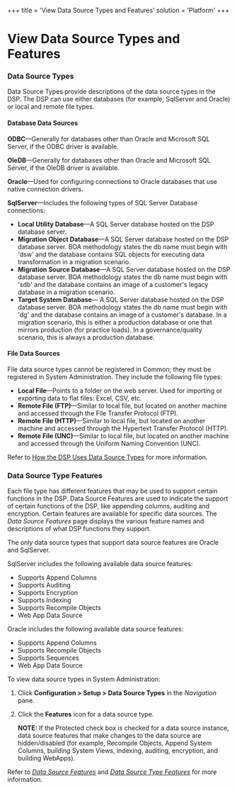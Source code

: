 +++
title = 'View Data Source Types and Features'
solution = 'Platform'
+++

# View Data Source Types and Features

### Data Source Types

Data Source Types provide descriptions of the data source types in the
DSP. The DSP can use either databases (for example, SqlServer and
Oracle) or local and remote file types.

#### Database Data Sources

**ODBC**—Generally for databases other than Oracle and Microsoft SQL
Server, if the ODBC driver is available.

**OleDB**—Generally for databases other than Oracle and Microsoft SQL
Server, if the OleDB driver is available.

**Oracle**—Used for configuring connections to Oracle databases that use
native connection drivers.

**SqlServer**—Includes the following types of SQL Server Database
connections:

  - **Local Utility Database**—A SQL Server database hosted on the DSP
    database server.
  - **Migration Object Database**—A SQL Server database hosted on the
    DSP database server. BOA methodology states the db name must begin
    with 'dsw' and the database contains SQL objects for executing data
    transformation in a migration scenario.
  - **Migration Source Database**—A SQL Server database hosted on the
    DSP database server. BOA methodology states the db name must begin
    with 'sdb' and the database contains an image of a customer's legacy
    database in a migration scenario.
  - **Target System Database**— A SQL Server database hosted on the DSP
    database server. BOA methodology states the db name must begin with
    'dg' and the database contains an image of a customer's database. In
    a migration scenario, this is either a production database or one
    that mirrors production (for practice loads). In a
    governance/quality scenario, this is always a production database.

#### File Data Sources

File data source types cannot be registered in Common; they must be
registered in System Administration. They include the following file
types:

  - **Local File**—Points to a folder on the web server. Used for
    importing or exporting data to flat files: Excel, CSV, etc.
  - **Remote File (FTP)**—Similar to local file, but located on another
    machine and accessed through the File Transfer Protocol (FTP).
  - **Remote File (HTTP)**—Similar to local file, but located on another
    machine and accessed through the Hypertext Transfer Protocol (HTTP).
  - **Remote File (UNC)**—Similar to local file, but located on another
    machine and accessed through the Uniform Naming Convention (UNC).

Refer to [How the DSP Uses Data Source
Types](HowDSPUsesDataSourceTypes.htm) for more information.

### Data Source Type Features

Each file type has different features that may be used to support
certain functions in the DSP. Data Source Features are used to indicate
the support of certain functions of the DSP, like appending columns,
auditing and encryption. Certain features are available for specific
data sources. The *Data Source Features* page displays the various
feature names and descriptions of what DSP functions they support.

The only data source types that support data source features are Oracle
and SqlServer.

SqlServer includes the following available data source features:

  - Supports Append Columns
  - Supports Auditing
  - Supports Encryption
  - Supports Indexing
  - Supports Recompile Objects
  - Web App Data Source

Oracle includes the following available data source features:

  - Supports Append Columns
  - Supports Recompile Objects
  - Supports Sequences
  - Web App Data Source

To view data source types in System Administration:

1.  Click **Configuration \> Setup \> Data Source Types** in the
    *Navigation* pane.

2.  Click the **Features** icon for a data source type.
    
    **NOTE:** If the Protected check box is checked for a data source
    instance, data source features that make changes to the data source
    are hidden/disabled (for example, Recompile Objects, Append System
    Columns, building System Views, indexing, auditing, encryption, and
    building WebApps).

Refer to *[Data Source Features](../Page_Desc/DataSourceFeatures.htm)*
and *[Data Source Type
Features](../Page_Desc/DataSourceTypeFeatures.htm)* for more
information.
